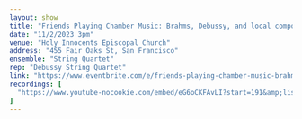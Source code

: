 ```yaml
---
layout: show
title: "Friends Playing Chamber Music: Brahms, Debussy, and local composers"
date: "11/2/2023 3pm"
venue: "Holy Innocents Episcopal Church"
address: "455 Fair Oaks St, San Francisco"
ensemble: "String Quartet"
rep: "Debussy String Quartet"
link: "https://www.eventbrite.com/e/friends-playing-chamber-music-brahms-debussy-and-local-composers-tickets-517253056817"
recordings: [
  "https://www.youtube-nocookie.com/embed/eG6oCKFAvLI?start=191&amp;list=PLwIz1LznV3-nqtD4DS4oYojlEhiuI_MPj"
]
---
```

